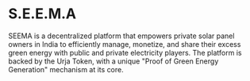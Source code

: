 # S.E.E.M.A
SEEMA is a decentralized platform that empowers private solar panel owners in India to efficiently manage, monetize, and share their excess green energy with public and private electricity players. The platform is backed by the Urja Token, with a unique "Proof of Green Energy Generation" mechanism at its core.
